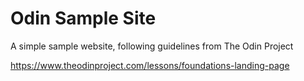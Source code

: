 # Odin Sample Site

A simple sample website, following guidelines from The Odin Project

https://www.theodinproject.com/lessons/foundations-landing-page